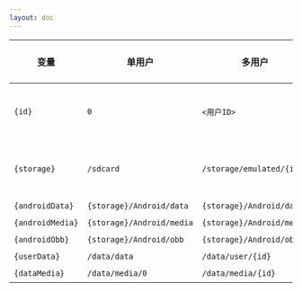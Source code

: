 ```yaml
---
layout: doc
---
```


|变量|单用户|多用户|需要root|
|-|-|-|-|
|`{id}`|`0`|`<用户ID>`|仅多用户|
|`{storage}`|`/sdcard`|`/storage/emulated/{id}`|仅多用户|
|`{androidData}`|`{storage}/Android/data`|`{storage}/Android/data`|是|
|`{androidMedia}`|`{storage}/Android/media`|`{storage}/Android/media`|是|
|`{androidObb}`|`{storage}/Android/obb`|`{storage}/Android/obb`|是|
|`{userData}`|`/data/data`|`/data/user/{id}`|是|
|`{dataMedia}`|`/data/media/0`|`/data/media/{id}`|是|
